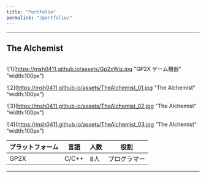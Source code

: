 ```yaml
---
title: "Portfolio"
permalink: "/portfolio/"
---
```


_ _ _

## The Alchemist

```

```
![1](https://msh0411.github.io/assets/Gp2xWiz.jpg "GP2X ゲーム機器"  "width:100px")

![2](https://msh0411.github.io/assets/TheAlchemist_01.jpg "The Alchemist"  "width:100px")

![3](https://msh0411.github.io/assets/TheAlchemist_02.jpg "The Alchemist"  "width:100px")

![4](https://msh0411.github.io/assets/TheAlchemist_03.jpg "The Alchemist"  "width:100px")

|プラットフォーム|言語|人数|役割
|--------|--------|--------|--------|
|GP2X|C/C++|8人|プログラマー|


_ _ _

